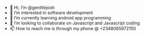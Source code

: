 - 👋 Hi, I’m @genttlejosh
- 👀 I’m interested in software development
- 🌱 I’m currently learning android app programming 
- 💞️ I’m looking to collaborate on Javascript and Javascript coding
- 📫 How to reach me is through my phone @ +2348065972150

<!---
genttlejosh/genttlejosh is a ✨ special ✨ repository because its `README.md` (this file) appears on your GitHub profile.
You can click the Preview link to take a look at your changes.
--->
